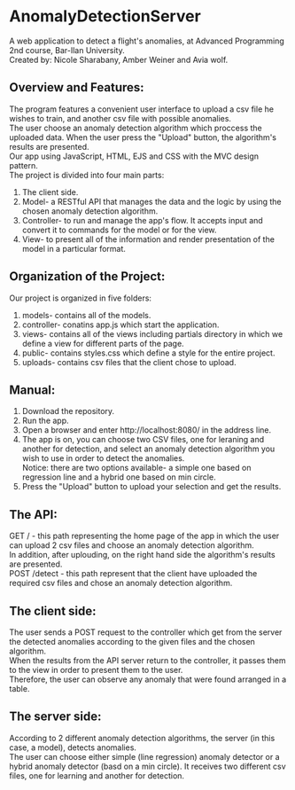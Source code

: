 # AnomalyDetectionServer
A web application to detect a flight's anomalies, at Advanced Programming 2nd course, Bar-Ilan University.  
Created by: Nicole Sharabany, Amber Weiner and Avia wolf.

## Overview and Features:
The program features a convenient user interface to upload a csv file he wishes to train, and another csv file with possible anomalies.  
The user choose an anomaly detection algorithm which proccess the uploaded data.
When the user press the "Upload" button, the algorithm's results are presented.  
Our app using JavaScript, HTML, EJS and CSS with the MVC design pattern.  
The project is divided into four main parts:  
1. The client side.
2. Model- a RESTful API that manages the data and the logic by using the chosen anomaly detection algorithm.
3. Controller- to run and manage the app's flow. It accepts input and convert it to commands for the model or for the view.
4. View- to present all of the information and render presentation of the model in a particular format.

## Organization of the Project:
Our project is organized in five folders:
1. models- contains all of the models.
2. controller- conatins app.js which start the application.
3. views- contains all of the views including partials directory in which we define a view for different parts of the page.
4. public- contains styles.css which define a style for the entire project.
5. uploads- contains csv files that the client chose to upload.

## Manual:
1. Download the repository.
2. Run the app.
3. Open a browser and enter http://localhost:8080/ in the address line.
4. The app is on, you can choose two CSV files, one for leraning and another for detection, and select an anomaly detection algorithm you wish to use in order to detect the anomalies.  
Notice: there are two options available- a simple one based on regression line and a hybrid one based on min circle.
5. Press the "Upload" button to upload your selection and get the results.

## The API:
GET / - this path representing the home page of the app in which the user can upload 2 csv files and choose an anomaly detection algorithm.  
In addition, after uplouding, on the right hand side the algorithm's results are presented.  
POST /detect - this path represent that the client have uploaded the required csv files and chose an anomaly detection algorithm.

## The client side:
The user sends a POST request to the controller which get from the server the detected anomalies according to the given files and the chosen algorithm.  
When the results from the API server return to the controller, it passes them to the view in order to present them to the user.  
Therefore, the user can observe any anomaly that were found arranged in a table.  

## The server side:
According to 2 different anomaly detection algorithms, the server (in this case, a model), detects anomalies.  
The user can choose either simple (line regression) anomaly detector or a hybrid anomaly detector (basd on a min circle).
It receives two different csv files, one for learning and another for detection.
